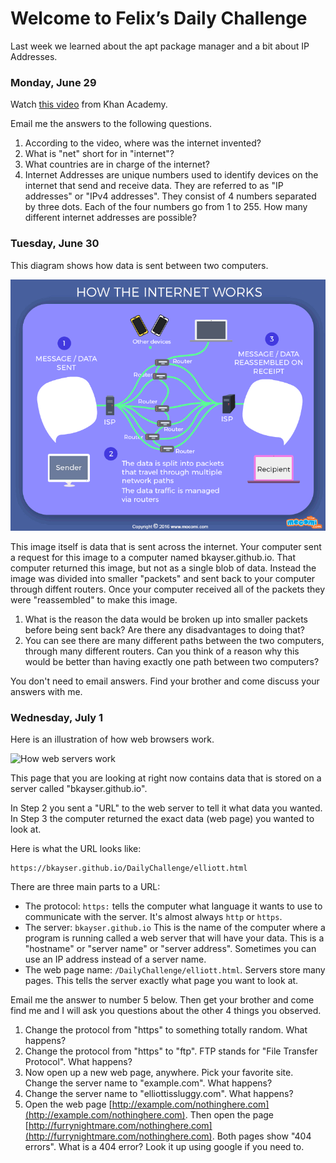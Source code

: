 # Welcome to Felix’s Daily Challenge

Last week we learned about the apt package manager and a bit about IP Addresses.

### Monday, June 29

Watch [this video](https://www.khanacademy.org/computing/computer-science/computers-and-internet-code-org/internet-works-intro/v/what-is-the-internet) from Khan Academy.

Email me the answers to the following questions.

1. According to the video, where was the internet invented?
2. What is "net" short for in "internet"?
3. What countries are in charge of the internet?
4. Internet Addresses are unique numbers used to identify devices on the internet that send and receive data.  They are referred to as "IP addresses" or "IPv4 addresses". They consist of 4 numbers separated by three dots. Each of the four numbers go from 1 to 255.  How many different internet addresses are possible?


### Tuesday, June 30

This diagram shows how data is sent between two computers. 

![How it works](images/MOC_GIFO_INTERNET.gif)

This image itself is data that is sent across the internet.  Your
computer sent a request for this image to a computer named
bkayser.github.io.  That computer returned this image, but not as a
single blob of data.  Instead the image was divided into smaller
"packets" and sent back to your computer through diffent routers.
Once your computer received all of the packets they were "reassembled"
to make this image.

1. What is the reason the data would be broken up into smaller packets before being sent back?  Are there any disadvantages to doing that?
2. You can see there are many different paths between the two computers, through many different routers.  Can you think of a reason why this would be better than having exactly one path between two computers?

You don't need to email answers.  Find your brother and come discuss your answers with me.


### Wednesday, July 1

Here is an illustration of how web browsers work.

![How web servers work](how-web-hosting-works.png)

This page that you are looking at right now contains data that is stored on a server called "bkayser.github.io".

In Step 2 you sent a "URL" to the web server to tell it what data you wanted.  In Step 3 the computer returned the exact data (web page) you wanted to look at.

Here is what the URL looks like:

    https://bkayser.github.io/DailyChallenge/elliott.html

There are three main parts to a URL:

* The protocol: `https:` tells the computer what language it wants to use to communicate with the server.  It's almost always `http` or `https`.
* The server: `bkayser.github.io`  This is the name of the computer where a program is running called a web server that will have your data.  This is a "hostname" or "server name" or "server address".  Sometimes you can use an IP address instead of a server name.
* The web page name: `/DailyChallenge/elliott.html`.  Servers store many pages.  This tells the server exactly what page you want to look at.

Email me the answer to number 5 below.  Then get your brother and come find me and I will ask you questions about the other 4 things you observed.

1. Change the protocol from "https" to something totally random.  What happens?
2. Change the protocol from "https" to "ftp".  FTP stands for "File Transfer Protocol".  What happens?
3. Now open up a new web page, anywhere.  Pick your favorite site.  Change the server name to "example.com".  What happens?
4. Change the server name to "elliottissluggy.com".  What happens?
5. Open the web page [http://example.com/nothinghere.com](http://example.com/nothinghere.com).  Then open the page [http://furrynightmare.com/nothinghere.com](http://furrynightmare.com/nothinghere.com).  Both pages show "404 errors".  What is a 404 error?  Look it up using google if you need to.




